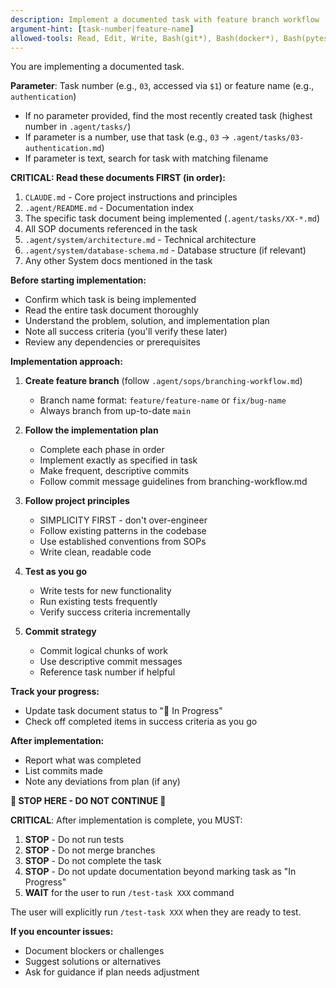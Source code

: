 ```yaml
---
description: Implement a documented task with feature branch workflow
argument-hint: [task-number|feature-name]
allowed-tools: Read, Edit, Write, Bash(git*), Bash(docker*), Bash(pytest*), Bash(npm*), Grep, Glob
---
```


You are implementing a documented task.

**Parameter**: Task number (e.g., `03`, accessed via `$1`) or feature name (e.g., `authentication`)
- If no parameter provided, find the most recently created task (highest number in `.agent/tasks/`)
- If parameter is a number, use that task (e.g., `03` → `.agent/tasks/03-authentication.md`)
- If parameter is text, search for task with matching filename

**CRITICAL: Read these documents FIRST (in order):**
1. `CLAUDE.md` - Core project instructions and principles
2. `.agent/README.md` - Documentation index
3. The specific task document being implemented (`.agent/tasks/XX-*.md`)
4. All SOP documents referenced in the task
5. `.agent/system/architecture.md` - Technical architecture
6. `.agent/system/database-schema.md` - Database structure (if relevant)
7. Any other System docs mentioned in the task

**Before starting implementation:**
- Confirm which task is being implemented
- Read the entire task document thoroughly
- Understand the problem, solution, and implementation plan
- Note all success criteria (you'll verify these later)
- Review any dependencies or prerequisites

**Implementation approach:**
1. **Create feature branch** (follow `.agent/sops/branching-workflow.md`)
   - Branch name format: `feature/feature-name` or `fix/bug-name`
   - Always branch from up-to-date `main`

2. **Follow the implementation plan**
   - Complete each phase in order
   - Implement exactly as specified in task
   - Make frequent, descriptive commits
   - Follow commit message guidelines from branching-workflow.md

3. **Follow project principles**
   - SIMPLICITY FIRST - don't over-engineer
   - Follow existing patterns in the codebase
   - Use established conventions from SOPs
   - Write clean, readable code

4. **Test as you go**
   - Write tests for new functionality
   - Run existing tests frequently
   - Verify success criteria incrementally

5. **Commit strategy**
   - Commit logical chunks of work
   - Use descriptive commit messages
   - Reference task number if helpful

**Track your progress:**
- Update task document status to "🔄 In Progress"
- Check off completed items in success criteria as you go

**After implementation:**
- Report what was completed
- List commits made
- Note any deviations from plan (if any)

**🛑 STOP HERE - DO NOT CONTINUE 🛑**

**CRITICAL**: After implementation is complete, you MUST:
1. **STOP** - Do not run tests
2. **STOP** - Do not merge branches
3. **STOP** - Do not complete the task
4. **STOP** - Do not update documentation beyond marking task as "In Progress"
5. **WAIT** for the user to run `/test-task XXX` command

The user will explicitly run `/test-task XXX` when they are ready to test.

**If you encounter issues:**
- Document blockers or challenges
- Suggest solutions or alternatives
- Ask for guidance if plan needs adjustment